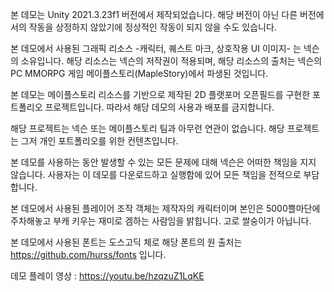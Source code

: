 본 데모는 Unity 2021.3.23f1 버전에서 제작되었습니다. 해당 버전이 아닌 다른 버전에서의 작동을 상정하지 않았기에 정상적인 작동이 되지 않을 수도 있습니다.

본 데모에서 사용된 그래픽 리소스 -캐릭터, 퀘스트 마크, 상호작용 UI 이미지- 는 넥슨의 소유입니다. 해당 리소스는 넥슨의 저작권이 적용되며, 해당 리소스의 출처는 넥슨의 PC MMORPG 게임 메이플스토리(MapleStory)에서 파생된 것입니다.

본 데모는 메이플스토리 리소스를 기반으로 제작된 2D 플랫포머 오픈필드를 구현한 포트폴리오 프로젝트입니다. 따라서 해당 데모의 사용과 배포를 금지합니다.

해당 프로젝트는 넥슨 또는 메이플스토리 팀과 아무런 연관이 없습니다. 해당 프로젝트는 그저 개인 포트폴리오를 위한 컨텐츠입니다.

본 데모를 사용하는 동안 발생할 수 있는 모든 문제에 대해 넥슨은 어떠한 책임을 지지 않습니다. 사용자는 이 데모를 다운로드하고 실행함에 있어 모든 책임을 전적으로 부담합니다.

본 데모에서 사용된 플레이어 조작 객체는 제작자의 캐릭터이며 본인은 5000쁠마단에 주차해놓고 부캐 키우는 재미로 겜하는 사람임을 밝힙니다. 고로 쌀숭이가 아닙니다.

본 데모에서 사용된 폰트는 도스고딕 체로 해당 폰트의 원 출처는 https://github.com/hurss/fonts 입니다.

데모 플레이 영상 : https://youtu.be/hzqzuZ1LqKE
